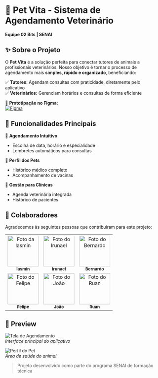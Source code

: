 # 🐾 Pet Vita - Sistema de Agendamento Veterinário  

**Equipe 02 Bits | SENAI**  

## ✨ Sobre o Projeto  

O **Pet Vita** é a solução perfeita para conectar tutores de animais a profissionais veterinários. Nosso objetivo é tornar o processo de agendamento mais **simples, rápido e organizado**, beneficiando:  

✅ **Tutores:** Agendam consultas com praticidade, diretamente pelo aplicativo  
✅ **Veterinários:** Gerenciam horários e consultas de forma eficiente  

🔗 **Prototipação no Figma:**  
[![Figma](https://img.shields.io/badge/Figma-Protótipo-FF6B6B?style=flat&logo=figma)](https://www.figma.com/design/GCRkFTTW0hr3UdMFRrHoNd/Projeto?node-id=843-915&t=jUizeat6xWeSvUSb-0)  

## 🎯 Funcionalidades Principais  

📅 **Agendamento Intuitivo**  
- Escolha de data, horário e especialidade  
- Lembretes automáticos para consultas  

🐶 **Perfil dos Pets**  
- Histórico médico completo  
- Acompanhamento de vacinas  

🏥 **Gestão para Clínicas**  
- Agenda veterinária integrada  
- Histórico de pacientes  

## 🤝 Colaboradores

Agradecemos às seguintes pessoas que contribuíram para este projeto:

<table>
  <tr>
    <td align="center">
      <a href="https://github.com/iasmimi">
        <img src="https://imgs.search.brave.com/lbhMa_QIhwdrxzfV7Z06cdBCzNtN1K5C9aBoH200PSE/rs:fit:860:0:0:0/g:ce/aHR0cHM6Ly9kaWFy/aW9kb25vcmRlc3Rl/LnZlcmRlc21hcmVz/LmNvbS5ici9pbWFn/ZS9jb250ZW50aWQv/cG9saWN5OjEuMzU4/MDAxMToxNzMwOTIz/MjkzL21jLWRpdmVy/dGlkYSUyMCgyKS5q/cGVnP2Y9MTZ4OSZo/PTU3NCZ3PTEwMjAm/JHAkZiRoJHc9Yjc3/ZWY3OA" width="100px;" alt="Foto da Iasmin"/><br>
        <sub>
          <b>Iasmin</b>
        </sub>
      </a>
    </td>
    <td align="center">
      <a href="https://github.com/irunael">
        <img src="https://encrypted-tbn0.gstatic.com/images?q=tbn:ANd9GcQ1oTGzsvfhLJpPa1P0tt-tq-I2Q4e-LFi3FA&s" width="100px;" alt="Foto do Irunael"/><br>
        <sub>
          <b>Irunael</b>
        </sub>
      </a>
    </td>
    <td align="center">
      <a href="https://github.com/DevBernardo-Oliveira">
        <img src="https://imgs.search.brave.com/4u2ZaACoMZ28wlleK1LreDYneIjEJzr3ZOCbbihdYNc/rs:fit:500:0:0:0/g:ce/aHR0cHM6Ly9tZWRp/YS5nZXR0eWltYWdl/cy5jb20vaWQvMjY2/MzMxOS9waG90by9n/ZXJtYW4tZGljdGF0/b3ItYWRvbGYtaGl0/bGVyLmpwZz9zPTYx/Mng2MTImdz0wJms9/MjAmYz1vVFM0aV9T/d0RCS2IxS0F1Tm5C/Si1kOEZGSHllWDMy/YlNqUnRWeFZWVEZN/PQ" width="100px;" alt="Foto do Bernardo"/><br>
        <sub>
          <b>Bernardo</b>
        </sub>
      </a>
    </td>
  </tr>
  <tr>
    <td align="center">
      <a href="https://github.com/fearaujo293">
        <img src="https://p2.trrsf.com/image/fget/cf/774/0/images.terra.com/2023/07/03/1615375584-3c17fcbd6d8a82584770d97294261706.jpg" width="100px;" alt="Foto do Felipe"/><br>
        <sub>
          <b>Felipe</b>
        </sub>
      </a>
    </td>
    <td align="center">
      <a href="https://github.com/JoaoNascimento1802">
        <img src="https://p2.trrsf.com/image/fget/cf/1200/630/middle/images.terra.com/2021/06/16/gandalf-com-uma-arma.jpg" width="100px;" alt="Foto do João"/><br>
        <sub>
          <b>João</b>
        </sub>
      </a>
    </td>
    <td align="center">
      <a href="https://github.com/ruanzinDoCorte">
        <img src="https://i.pinimg.com/736x/6d/83/b9/6d83b96e6f062c57dcbeb3e325ebcd10.jpg" width="100px;" alt="Foto do Ruan"/><br>
        <sub>
          <b>Ruan</b>
        </sub>
      </a>
    </td>
  </tr>
</table>

## 📸 Preview  

![Tela de Agendamento](https://via.placeholder.com/300x600/4D8BFF/FFFFFF?text=Agendamento)  
*Interface principal do aplicativo*  

![Perfil do Pet](https://via.placeholder.com/300x600/8BDF4D/FFFFFF?text=Perfil+do+Pet)  
*Área de saúde do animal*  

> Projeto desenvolvido como parte do programa SENAI de formação técnica
